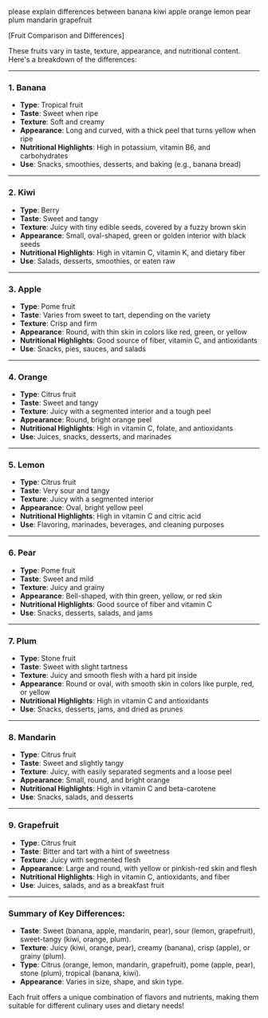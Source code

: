 please explain differences between banana kiwi apple orange lemon pear plum mandarin grapefruit

[Fruit Comparison and Differences]

These fruits vary in taste, texture, appearance, and nutritional content. Here's a breakdown of the differences:

---

### **1. Banana**
- **Type**: Tropical fruit
- **Taste**: Sweet when ripe
- **Texture**: Soft and creamy
- **Appearance**: Long and curved, with a thick peel that turns yellow when ripe
- **Nutritional Highlights**: High in potassium, vitamin B6, and carbohydrates
- **Use**: Snacks, smoothies, desserts, and baking (e.g., banana bread)

---

### **2. Kiwi**
- **Type**: Berry
- **Taste**: Sweet and tangy
- **Texture**: Juicy with tiny edible seeds, covered by a fuzzy brown skin
- **Appearance**: Small, oval-shaped, green or golden interior with black seeds
- **Nutritional Highlights**: High in vitamin C, vitamin K, and dietary fiber
- **Use**: Salads, desserts, smoothies, or eaten raw

---

### **3. Apple**
- **Type**: Pome fruit
- **Taste**: Varies from sweet to tart, depending on the variety
- **Texture**: Crisp and firm
- **Appearance**: Round, with thin skin in colors like red, green, or yellow
- **Nutritional Highlights**: Good source of fiber, vitamin C, and antioxidants
- **Use**: Snacks, pies, sauces, and salads

---

### **4. Orange**
- **Type**: Citrus fruit
- **Taste**: Sweet and tangy
- **Texture**: Juicy with a segmented interior and a tough peel
- **Appearance**: Round, bright orange peel
- **Nutritional Highlights**: High in vitamin C, folate, and antioxidants
- **Use**: Juices, snacks, desserts, and marinades

---

### **5. Lemon**
- **Type**: Citrus fruit
- **Taste**: Very sour and tangy
- **Texture**: Juicy with a segmented interior
- **Appearance**: Oval, bright yellow peel
- **Nutritional Highlights**: High in vitamin C and citric acid
- **Use**: Flavoring, marinades, beverages, and cleaning purposes

---

### **6. Pear**
- **Type**: Pome fruit
- **Taste**: Sweet and mild
- **Texture**: Juicy and grainy
- **Appearance**: Bell-shaped, with thin green, yellow, or red skin
- **Nutritional Highlights**: Good source of fiber and vitamin C
- **Use**: Snacks, desserts, salads, and jams

---

### **7. Plum**
- **Type**: Stone fruit
- **Taste**: Sweet with slight tartness
- **Texture**: Juicy and smooth flesh with a hard pit inside
- **Appearance**: Round or oval, with smooth skin in colors like purple, red, or yellow
- **Nutritional Highlights**: High in vitamin C and antioxidants
- **Use**: Snacks, desserts, jams, and dried as prunes

---

### **8. Mandarin**
- **Type**: Citrus fruit
- **Taste**: Sweet and slightly tangy
- **Texture**: Juicy, with easily separated segments and a loose peel
- **Appearance**: Small, round, and bright orange
- **Nutritional Highlights**: High in vitamin C and beta-carotene
- **Use**: Snacks, salads, and desserts

---

### **9. Grapefruit**
- **Type**: Citrus fruit
- **Taste**: Bitter and tart with a hint of sweetness
- **Texture**: Juicy with segmented flesh
- **Appearance**: Large and round, with yellow or pinkish-red skin and flesh
- **Nutritional Highlights**: High in vitamin C, antioxidants, and fiber
- **Use**: Juices, salads, and as a breakfast fruit

---

### Summary of Key Differences:
- **Taste**: Sweet (banana, apple, mandarin, pear), sour (lemon, grapefruit), sweet-tangy (kiwi, orange, plum).
- **Texture**: Juicy (kiwi, orange, pear), creamy (banana), crisp (apple), or grainy (plum).
- **Type**: Citrus (orange, lemon, mandarin, grapefruit), pome (apple, pear), stone (plum), tropical (banana, kiwi).
- **Appearance**: Varies in size, shape, and skin type.

Each fruit offers a unique combination of flavors and nutrients, making them suitable for different culinary uses and dietary needs!
